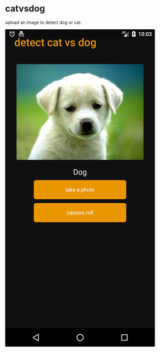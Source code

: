 # catvsdog

upload an image to detect dog or cat.

![alt text](https://github.com/jiachangyang1025/flutter_detect_dog_and_cat/blob/main/screenshot.png)

